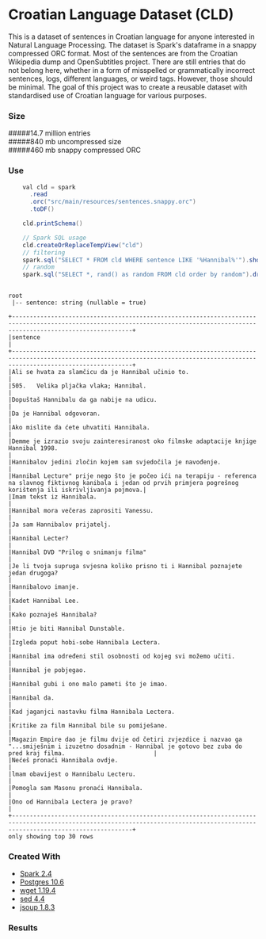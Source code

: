 
Croatian Language Dataset (CLD)
=======================================================

This is a dataset of sentences in Croatian language for anyone interested in Natural Language Processing.
The dataset is Spark's dataframe in a snappy compressed ORC format.
Most of the sentences are from the Croatian Wikipedia dump and OpenSubtitles project.
There are still entries that do not belong here, whether in a form of misspelled or grammatically incorrect sentences, logs, different languages, or weird tags.
However, those should be minimal.
The goal of this project was to create a reusable dataset with standardised use of Croatian language for various purposes.


### Size
#####14.7 million entries  
#####840 mb uncompressed size  
#####460 mb snappy compressed ORC  

### Use

```java
    val cld = spark
      .read
      .orc("src/main/resources/sentences.snappy.orc")
      .toDF()

    cld.printSchema()

    // Spark SQL usage
    cld.createOrReplaceTempView("cld")
    // filtering
    spark.sql("SELECT * FROM cld WHERE sentence LIKE '%Hannibal%'").show(30, false)
    // random
    spark.sql("SELECT *, rand() as random FROM cld order by random").drop("random").show(30, false)
```

<pre><code>
root
 |-- sentence: string (nullable = true)

+------------------------------------------------------------------------------------------------------------------------------------------------------------------------------+
|sentence                                                                                                                                                                      |
+------------------------------------------------------------------------------------------------------------------------------------------------------------------------------+
|Ali se hvata za slamčicu da je Hannibal učinio to.                                                                                                                            |
|505.	Velika pljačka vlaka; Hannibal.                                                                                                                                          |
|Dopuštaš Hannibalu da ga nabije na udicu.                                                                                                                                     |
|Da je Hannibal odgovoran.                                                                                                                                                     |
|Ako mislite da ćete uhvatiti Hannibala.                                                                                                                                       |
|Demme je izrazio svoju zainteresiranost oko filmske adaptacije knjige Hannibal 1998.                                                                                          |
|Hannibalov jedini zločin kojem sam svjedočila je navođenje.                                                                                                                   |
|Hannibal Lecture" prije nego što je počeo ići na terapiju - referenca na slavnog fiktivnog kanibala i jedan od prvih primjera pogrešnog korištenja ili iskrivljivanja pojmova.|
|Imam tekst iz Hannibala.                                                                                                                                                      |
|Hannibal mora večeras zaprositi Vanessu.                                                                                                                                      |
|Ja sam Hannibalov prijatelj.                                                                                                                                                  |
|Hannibal Lecter?                                                                                                                                                              |
|Hannibal DVD "Prilog o snimanju filma"                                                                                                                                        |
|Je li tvoja supruga svjesna koliko prisno ti i Hannibal poznajete jedan drugoga?                                                                                              |
|Hannibalovo imanje.                                                                                                                                                           |
|Kadet Hannibal Lee.                                                                                                                                                           |
|Kako poznaješ Hannibala?                                                                                                                                                      |
|Htio je biti Hannibal Dunstable.                                                                                                                                              |
|Izgleda poput hobi-sobe Hannibala Lectera.                                                                                                                                    |
|Hannibal ima određeni stil osobnosti od kojeg svi možemo učiti.                                                                                                               |
|Hannibal je pobjegao.                                                                                                                                                         |
|Hannibal gubi i ono malo pameti što je imao.                                                                                                                                  |
|Hannibal da.                                                                                                                                                                  |
|Kad jaganjci nastavku filma Hannibala Lectera.                                                                                                                                |
|Kritike za film Hannibal bile su pomiješane.                                                                                                                                  |
|Magazin Empire dao je filmu dvije od četiri zvjezdice i nazvao ga "...smiješnim i izuzetno dosadnim - Hannibal je gotovo bez zuba do pred kraj filma.                         |
|Nećeš pronaći Hannibala ovdje.                                                                                                                                                |
|lmam obavijest o Hannibalu Lecteru.                                                                                                                                           |
|Pomogla sam Masonu pronaći Hannibala.                                                                                                                                         |
|Ono od Hannibala Lectera je pravo?                                                                                                                                            |
+------------------------------------------------------------------------------------------------------------------------------------------------------------------------------+
only showing top 30 rows
</code></pre>

### Created With

* [Spark 2.4](https://spark.apache.org/releases/spark-release-2-4-0.html) 
* [Postgres 10.6](https://www.postgresql.org/docs/10/release-10-6.html)
* [wget 1.19.4](https://www.gnu.org/software/wget/)
* [sed 4.4](https://www.gnu.org/software/sed/manual/sed.html)
* [jsoup 1.8.3](https://jsoup.org/)

### Results

